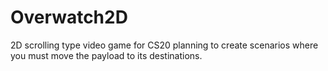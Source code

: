 # Overwatch2D
2D scrolling type video game for CS20
planning to create scenarios where you must move the payload to its destinations.
